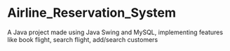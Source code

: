 # Airline_Reservation_System
A Java project made using Java Swing and MySQL, implementing features like book flight, search flight, add/search customers
